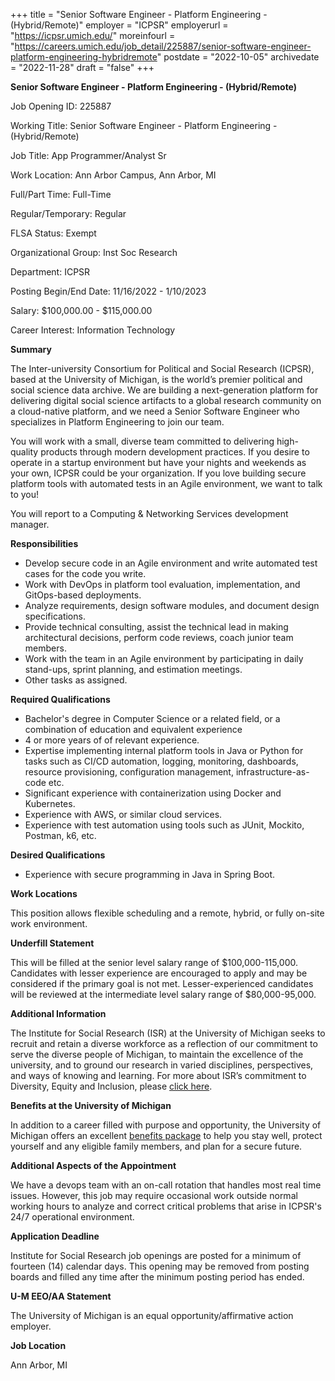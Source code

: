 +++
title = "Senior Software Engineer - Platform Engineering - (Hybrid/Remote)"
employer = "ICPSR"
employerurl = "https://icpsr.umich.edu/"
moreinfourl = "https://careers.umich.edu/job_detail/225887/senior-software-engineer-platform-engineering-hybridremote"
postdate = "2022-10-05"
archivedate = "2022-11-28"
draft = "false"
+++

**Senior Software Engineer - Platform Engineering - (Hybrid/Remote)**


Job Opening ID: 225887

Working Title: Senior Software Engineer - Platform Engineering - (Hybrid/Remote)

Job Title: App Programmer/Analyst Sr

Work Location: Ann Arbor Campus, Ann Arbor, MI

Full/Part Time: Full-Time

Regular/Temporary: Regular

FLSA Status: Exempt

Organizational Group: Inst Soc Research

Department: ICPSR

Posting Begin/End Date:
11/16/2022 - 1/10/2023

Salary: $100,000.00 - $115,000.00

Career Interest: Information Technology

**Summary**

The Inter-university Consortium for Political and Social Research (ICPSR), based at the University of Michigan, is the world’s premier political and social science data archive. We are building a next-generation platform for delivering digital social science artifacts to a global research community on a cloud-native platform, and we need a Senior Software Engineer who specializes in Platform Engineering to join our team.

You will work with a small, diverse team committed to delivering high-quality products through modern development practices. If you desire to operate in a startup environment but have your nights and weekends as your own, ICPSR could be your organization. If you love building secure platform tools with automated tests in an Agile environment, we want to talk to you!

You will report to a Computing & Networking Services development manager.

**Responsibilities**

- Develop secure code in an Agile environment and write automated test cases for the code you write.
- Work with DevOps in platform tool evaluation, implementation, and GitOps-based deployments.
- Analyze requirements, design software modules, and document design specifications.
- Provide technical consulting, assist the technical lead in making architectural decisions, perform code reviews, coach junior team members.
- Work with the team in an Agile environment by participating in daily stand-ups, sprint planning, and estimation meetings.
- Other tasks as assigned.

**Required Qualifications**

- Bachelor's degree in Computer Science or a related field, or a combination of education and equivalent experience
- 4 or more years of of relevant experience.
- Expertise implementing internal platform tools in Java or Python for tasks such as CI/CD automation, logging, monitoring, dashboards, resource provisioning, configuration management, infrastructure-as-code etc.
- Significant experience with containerization using Docker and Kubernetes.
- Experience with AWS, or similar cloud services.
- Experience with test automation using tools such as JUnit, Mockito, Postman, k6, etc.

**Desired Qualifications**

- Experience with secure programming in Java in Spring Boot.

**Work Locations**

This position allows flexible scheduling and a remote, hybrid, or fully on-site work environment.

**Underfill Statement**

This will be filled at the senior level salary range of $100,000-115,000. Candidates with lesser experience are encouraged to apply and may be considered if the primary goal is not met. Lesser-experienced candidates will be reviewed at the intermediate level salary range of $80,000-95,000.

**Additional Information**

The Institute for Social Research (ISR) at the University of Michigan seeks to recruit and retain a diverse workforce as a reflection of our commitment to serve the diverse people of Michigan, to maintain the excellence of the university, and to ground our research in varied disciplines, perspectives, and ways of knowing and learning. For more about ISR’s commitment to Diversity, Equity and Inclusion, please [click here](https://isr.umich.edu/about/diversity/).

**Benefits at the University of Michigan**

In addition to a career filled with purpose and opportunity, the University of Michigan offers an excellent [benefits package](https://hr.umich.edu/benefits-wellness) to help you stay well, protect yourself and any eligible family members, and plan for a secure future.

**Additional Aspects of the Appointment**

We have a devops team with an on-call rotation that handles most real time issues.  However, this job may require occasional work outside normal working hours to analyze and correct critical problems that arise in ICPSR's 24/7 operational environment.

**Application Deadline**

Institute for Social Research job openings are posted for a minimum of fourteen (14) calendar days. This opening may be removed from posting boards and filled any time after the minimum posting period has ended.

**U-M EEO/AA Statement**

The University of Michigan is an equal opportunity/affirmative action employer.

**Job Location**

Ann Arbor, MI

